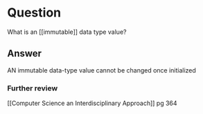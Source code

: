 # Question
What is an [[immutable]] data type value?
## Answer
AN immutable data-type value cannot be changed once initialized
### Further review
[[Computer Science an Interdisciplinary Approach]] pg 364